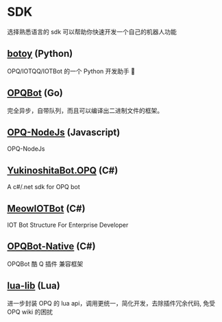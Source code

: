 # SDK

选择熟悉语言的 sdk 可以帮助你快速开发一个自己的机器人功能

## [botoy](https://github.com/opq-osc/botoy) (Python)

OPQ/IOTQQ/IOTBot 的一个 Python 开发助手 🐌

## [OPQBot](https://github.com/opq-osc/OPQBot) (Go)

完全异步，自带队列，而且可以编译出二进制文件的框架。

## [OPQ-NodeJs](https://github.com/opq-osc/OPQ-NodeJs) (Javascript)

OPQ-NodeJs

## [YukinoshitaBot.OPQ](https://github.com/opq-osc/YukinoshitaBot.OPQ) (C#)

A c#/.net sdk for OPQ bot

## [MeowIOTBot](https://github.com/DavidSciMeow/MeowIOTBot) (C#)

IOT Bot Structure For Enterprise Developer

## [OPQBot-Native](https://github.com/opq-osc/OPQBot-Native) (C#)

OPQBot 酷 Q 插件 兼容框架

## [lua-lib](https://github.com/opq-osc/lua-lib) (Lua)

进一步封装 OPQ 的 lua api，调用更统一，简化开发，去除插件冗余代码, 免受 OPQ wiki 的困扰
